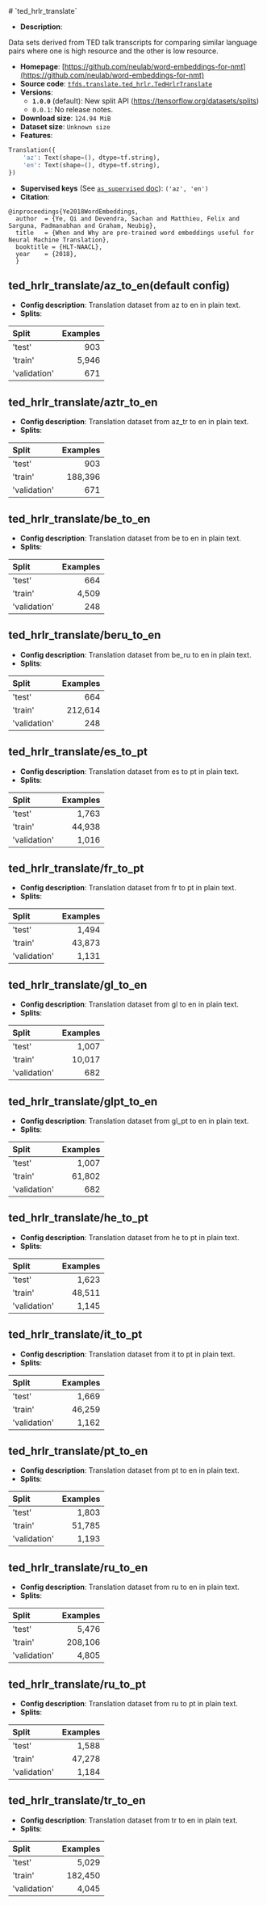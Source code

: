 <div itemscope itemtype="http://schema.org/Dataset">
  <div itemscope itemprop="includedInDataCatalog" itemtype="http://schema.org/DataCatalog">
    <meta itemprop="name" content="TensorFlow Datasets" />
  </div>
  <meta itemprop="name" content="ted_hrlr_translate" />
  <meta itemprop="description" content="Data sets derived from TED talk transcripts for comparing similar language pairs&#10;where one is high resource and the other is low resource.&#10;&#10;&#10;To use this dataset:&#10;&#10;```python&#10;import tensorflow_datasets as tfds&#10;&#10;ds = tfds.load(&#x27;ted_hrlr_translate&#x27;, split=&#x27;train&#x27;)&#10;for ex in ds.take(4):&#10;  print(ex)&#10;```&#10;&#10;See [the guide](https://www.tensorflow.org/datasets/overview) for more&#10;informations on [tensorflow_datasets](https://www.tensorflow.org/datasets).&#10;&#10;" />
  <meta itemprop="url" content="https://www.tensorflow.org/datasets/catalog/ted_hrlr_translate" />
  <meta itemprop="sameAs" content="https://github.com/neulab/word-embeddings-for-nmt" />
  <meta itemprop="citation" content="@inproceedings{Ye2018WordEmbeddings,&#10;  author  = {Ye, Qi and Devendra, Sachan and Matthieu, Felix and Sarguna, Padmanabhan and Graham, Neubig},&#10;  title   = {When and Why are pre-trained word embeddings useful for Neural Machine Translation},&#10;  booktitle = {HLT-NAACL},&#10;  year    = {2018},&#10;  }&#10;" />
</div>
# `ted_hrlr_translate`

*   **Description**:

Data sets derived from TED talk transcripts for comparing similar language pairs
where one is high resource and the other is low resource.

*   **Homepage**:
    [https://github.com/neulab/word-embeddings-for-nmt](https://github.com/neulab/word-embeddings-for-nmt)
*   **Source code**:
    [`tfds.translate.ted_hrlr.TedHrlrTranslate`](https://github.com/tensorflow/datasets/tree/master/tensorflow_datasets/translate/ted_hrlr.py)
*   **Versions**:
    *   **`1.0.0`** (default): New split API
        (https://tensorflow.org/datasets/splits)
    *   `0.0.1`: No release notes.
*   **Download size**: `124.94 MiB`
*   **Dataset size**: `Unknown size`
*   **Features**:

```python
Translation({
    'az': Text(shape=(), dtype=tf.string),
    'en': Text(shape=(), dtype=tf.string),
})
```

*   **Supervised keys** (See
    [`as_supervised` doc](https://www.tensorflow.org/datasets/api_docs/python/tfds/load)):
    `('az', 'en')`
*   **Citation**:

```
@inproceedings{Ye2018WordEmbeddings,
  author  = {Ye, Qi and Devendra, Sachan and Matthieu, Felix and Sarguna, Padmanabhan and Graham, Neubig},
  title   = {When and Why are pre-trained word embeddings useful for Neural Machine Translation},
  booktitle = {HLT-NAACL},
  year    = {2018},
  }
```

## ted_hrlr_translate/az_to_en(default config)

*   **Config description**: Translation dataset from az to en in plain text.
*   **Splits**:

Split        | Examples
:----------- | -------:
'test'       | 903
'train'      | 5,946
'validation' | 671

## ted_hrlr_translate/aztr_to_en

*   **Config description**: Translation dataset from az_tr to en in plain text.
*   **Splits**:

Split        | Examples
:----------- | -------:
'test'       | 903
'train'      | 188,396
'validation' | 671

## ted_hrlr_translate/be_to_en

*   **Config description**: Translation dataset from be to en in plain text.
*   **Splits**:

Split        | Examples
:----------- | -------:
'test'       | 664
'train'      | 4,509
'validation' | 248

## ted_hrlr_translate/beru_to_en

*   **Config description**: Translation dataset from be_ru to en in plain text.
*   **Splits**:

Split        | Examples
:----------- | -------:
'test'       | 664
'train'      | 212,614
'validation' | 248

## ted_hrlr_translate/es_to_pt

*   **Config description**: Translation dataset from es to pt in plain text.
*   **Splits**:

Split        | Examples
:----------- | -------:
'test'       | 1,763
'train'      | 44,938
'validation' | 1,016

## ted_hrlr_translate/fr_to_pt

*   **Config description**: Translation dataset from fr to pt in plain text.
*   **Splits**:

Split        | Examples
:----------- | -------:
'test'       | 1,494
'train'      | 43,873
'validation' | 1,131

## ted_hrlr_translate/gl_to_en

*   **Config description**: Translation dataset from gl to en in plain text.
*   **Splits**:

Split        | Examples
:----------- | -------:
'test'       | 1,007
'train'      | 10,017
'validation' | 682

## ted_hrlr_translate/glpt_to_en

*   **Config description**: Translation dataset from gl_pt to en in plain text.
*   **Splits**:

Split        | Examples
:----------- | -------:
'test'       | 1,007
'train'      | 61,802
'validation' | 682

## ted_hrlr_translate/he_to_pt

*   **Config description**: Translation dataset from he to pt in plain text.
*   **Splits**:

Split        | Examples
:----------- | -------:
'test'       | 1,623
'train'      | 48,511
'validation' | 1,145

## ted_hrlr_translate/it_to_pt

*   **Config description**: Translation dataset from it to pt in plain text.
*   **Splits**:

Split        | Examples
:----------- | -------:
'test'       | 1,669
'train'      | 46,259
'validation' | 1,162

## ted_hrlr_translate/pt_to_en

*   **Config description**: Translation dataset from pt to en in plain text.
*   **Splits**:

Split        | Examples
:----------- | -------:
'test'       | 1,803
'train'      | 51,785
'validation' | 1,193

## ted_hrlr_translate/ru_to_en

*   **Config description**: Translation dataset from ru to en in plain text.
*   **Splits**:

Split        | Examples
:----------- | -------:
'test'       | 5,476
'train'      | 208,106
'validation' | 4,805

## ted_hrlr_translate/ru_to_pt

*   **Config description**: Translation dataset from ru to pt in plain text.
*   **Splits**:

Split        | Examples
:----------- | -------:
'test'       | 1,588
'train'      | 47,278
'validation' | 1,184

## ted_hrlr_translate/tr_to_en

*   **Config description**: Translation dataset from tr to en in plain text.
*   **Splits**:

Split        | Examples
:----------- | -------:
'test'       | 5,029
'train'      | 182,450
'validation' | 4,045
